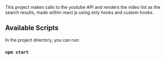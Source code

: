 This project makes calls to the youtube API and renders the video list as the search results, made within react js using only hooks and custom hooks.

## Available Scripts

In the project directory, you can run:

### `npm start`
